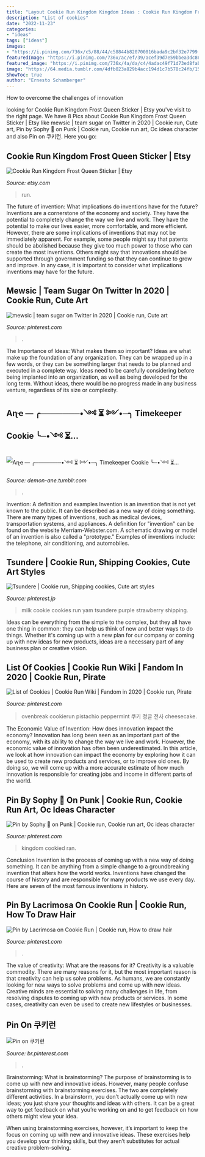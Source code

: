 ```yaml
---
title: "Layout Cookie Run Kingdom Kingdom Ideas : Cookie Run Kingdom Frost Queen Sticker"
description: "List of cookies"
date: "2022-11-23"
categories:
- "ideas"
tags: ["ideas"]
images:
- "https://i.pinimg.com/736x/c5/88/44/c58844b820700816bada9c2bf32e7799.jpg"
featuredImage: "https://i.pinimg.com/736x/ac/ef/39/acef39d7e59bbea3dc86644d1df78ba6.jpg"
featured_image: "https://i.pinimg.com/736x/4a/da/c4/4adac49f71d73ed8fab8fc89232cf707.jpg"
image: "https://64.media.tumblr.com/4dfb023a829b4acc194d1c7b578c24fb/158a032d6eeea402-bd/s1280x1920/3d3877bce1f38e60c186994a60e86e034b0fd53d.png"
ShowToc: true
author: "Ernesto Schamberger"
---
```



How to overcome the challenges of innovation
 

	

		
looking for Cookie Run Kingdom Frost Queen Sticker | Etsy you've visit to the right page. We have 8 Pics about Cookie Run Kingdom Frost Queen Sticker | Etsy like mewsic | team sugar on Twitter in 2020 | Cookie run, Cute art, Pin by Sophy 🌺 on Punk | Cookie run, Cookie run art, Oc ideas character and also Pin on 쿠키런. Here you go:
		
    
## Cookie Run Kingdom Frost Queen Sticker | Etsy

<img loading=lazy src="https://i.etsystatic.com/32574819/r/il/0af804/3544962421/il_1140xN.3544962421_c01k.jpg" onerror="this.onerror=null;this.src='https://tse4.mm.bing.net/th?id=OIP.dbwuGMEH5CKa-WUqhX7r6QHaJ4&amp;pid=15.1';" alt="Cookie Run Kingdom Frost Queen Sticker | Etsy">

_Source: etsy.com_

>run. 

	

The future of invention: What implications do inventions have for the future?
Inventions are a cornerstone of the economy and society. They have the potential to completely change the way we live and work. They have the potential to make our lives easier, more comfortable, and more efficient. However, there are some implications of inventions that may not be immediately apparent. For example, some people might say that patents should be abolished because they give too much power to those who can create the most inventions. Others might say that innovations should be supported through government funding so that they can continue to grow and improve. In any case, it is important to consider what implications inventions may have for the future.

    
## Mewsic | Team Sugar On Twitter In 2020 | Cookie Run, Cute Art

<img loading=lazy src="https://i.pinimg.com/736x/ac/ef/39/acef39d7e59bbea3dc86644d1df78ba6.jpg" onerror="this.onerror=null;this.src='https://tse2.mm.bing.net/th?id=OIP.bzslUy7F_GUdL0qX7uYepwHaE3&amp;pid=15.1';" alt="mewsic | team sugar on Twitter in 2020 | Cookie run, Cute art">

_Source: pinterest.com_

>. 

	

The Importance of Ideas: What makes them so important?
Ideas are what make up the foundation of any organization. They can be wrapped up in a few words, or they can be something larger that needs to be planned and executed in a complete way. Ideas need to be carefully considering before being implanted into an organization, as well as being developed for the long term. Without ideas, there would be no progress made in any business venture, regardless of its size or complexity.

    
## Aɳҽ — ╭───────•༺ ⏳ ༻•─╮ Timekeeper Cookie ╰─•༺ ⏳...

<img loading=lazy src="https://64.media.tumblr.com/4dfb023a829b4acc194d1c7b578c24fb/158a032d6eeea402-bd/s1280x1920/3d3877bce1f38e60c186994a60e86e034b0fd53d.png" onerror="this.onerror=null;this.src='https://tse3.mm.bing.net/th?id=OIP.n6d6vv-F74yxqEbI4lt2AQHaHa&amp;pid=15.1';" alt="Aɳҽ — ╭───────•༺ ⏳ ༻•─╮ Timekeeper Cookie ╰─•༺ ⏳...">

_Source: demon-ane.tumblr.com_

>. 

	

Invention: A definition and examples
Invention is an invention that is not yet known to the public. It can be described as a new way of doing something. There are many types of inventions, such as medical devices, transportation systems, and appliances. 
A definition for "invention" can be found on the website Merriam-Webster.com. A schematic drawing or model of an invention is also called a "prototype." 
Examples of inventions include: the telephone, air conditioning, and automobiles.

    
## Tsundere | Cookie Run, Shipping Cookies, Cute Art Styles

<img loading=lazy src="https://i.pinimg.com/736x/d2/6d/6e/d26d6e25175a1cc63fbb6b0b5e1ddc16.jpg" onerror="this.onerror=null;this.src='https://tse2.mm.bing.net/th?id=OIP.d6cOybcdcjv_r_l6LVwXDwHaHa&amp;pid=15.1';" alt="Tsundere | Cookie run, Shipping cookies, Cute art styles">

_Source: pinterest.jp_

>milk cookie cookies run yam tsundere purple strawberry shipping. 

	

Ideas can be everything from the simple to the complex, but they all have one thing in common: they can help us think of new and better ways to do things. Whether it's coming up with a new plan for our company or coming up with new ideas for new products, ideas are a necessary part of any business plan or creative vision.

    
## List Of Cookies | Cookie Run Wiki | Fandom In 2020 | Cookie Run, Pirate

<img loading=lazy src="https://i.pinimg.com/originals/30/a2/f8/30a2f8160e7228c6001ceb8d696f0195.png" onerror="this.onerror=null;this.src='https://tse2.mm.bing.net/th?id=OIP.lIK9vIXKFk0yax4IPlccIQAAAA&amp;pid=15.1';" alt="List of Cookies | Cookie Run Wiki | Fandom in 2020 | Cookie run, Pirate">

_Source: pinterest.com_

>ovenbreak cookierun pistachio peppermint 쿠키 정글 전사 cheesecake. 

	

The Economic Value of Invention: How does innovation impact the economy?
Innovation has long been seen as an important part of the economy, with its ability to change the way we live and work. However, the economic value of innovation has often been underestimated. In this article, we look at how innovation can impact the economy by exploring how it can be used to create new products and services, or to improve old ones. By doing so, we will come up with a more accurate estimate of how much innovation is responsible for creating jobs and income in different parts of the world.

    
## Pin By Sophy 🌺 On Punk | Cookie Run, Cookie Run Art, Oc Ideas Character

<img loading=lazy src="https://i.pinimg.com/736x/87/69/35/8769353eb81f35a5919cae0510d3dbd0.jpg" onerror="this.onerror=null;this.src='https://tse4.mm.bing.net/th?id=OIP.UDOrNv2PTRFWso6VthBeOAHaJ4&amp;pid=15.1';" alt="Pin by Sophy 🌺 on Punk | Cookie run, Cookie run art, Oc ideas character">

_Source: pinterest.com_

>kingdom cookied ran. 

	

Conclusion
Invention is the process of coming up with a new way of doing something. It can be anything from a simple change to a groundbreaking invention that alters how the world works. Inventions have changed the course of history and are responsible for many products we use every day. Here are seven of the most famous inventions in history.

    
## Pin By Lacrimosa On Cookie Run | Cookie Run, How To Draw Hair

<img loading=lazy src="https://i.pinimg.com/736x/c5/88/44/c58844b820700816bada9c2bf32e7799.jpg" onerror="this.onerror=null;this.src='https://tse3.mm.bing.net/th?id=OIP.45OyPKQG6LaxKNYt8HLQBAHaJW&amp;pid=15.1';" alt="Pin by Lacrimosa on Cookie Run | Cookie run, How to draw hair">

_Source: pinterest.com_

>. 

	

The value of creativity: What are the reasons for it?
Creativity is a valuable commodity. There are many reasons for it, but the most important reason is that creativity can help us solve problems. As humans, we are constantly looking for new ways to solve problems and come up with new ideas. Creative minds are essential to solving many challenges in life, from resolving disputes to coming up with new products or services. In some cases, creativity can even be used to create new lifestyles or businesses.

    
## Pin On 쿠키런

<img loading=lazy src="https://i.pinimg.com/736x/4a/da/c4/4adac49f71d73ed8fab8fc89232cf707.jpg" onerror="this.onerror=null;this.src='https://tse3.mm.bing.net/th?id=OIP.IzQhm3rjp6kkWAcXYO62WAHaHa&amp;pid=15.1';" alt="Pin on 쿠키런">

_Source: br.pinterest.com_

>. 

	

Brainstorming: What is brainstorming?
The purpose of brainstorming is to come up with new and innovative ideas. However, many people confuse brainstorming with brainstorming exercises. The two are completely different activities.
In a brainstorm, you don’t actually come up with new ideas; you just share your thoughts and ideas with others. It can be a great way to get feedback on what you’re working on and to get feedback on how others might view your idea.

When using brainstorming exercises, however, it’s important to keep the focus on coming up with new and innovative ideas. These exercises help you develop your thinking skills, but they aren’t substitutes for actual creative problem-solving.

